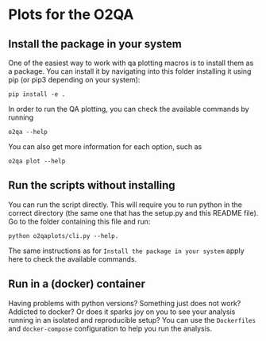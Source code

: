 # Plots for the O2QA

## Install the package in your system

One of the easiest way to work with qa plotting macros is to install them as a package.
You can install it by navigating into this folder installing it using pip (or pip3 depending on your system):

    pip install -e . 

In order to run the QA plotting, you can check the available commands by running

    o2qa --help

You can also get more information for each option, such as 

    o2qa plot --help

## Run the scripts without installing

You can run the script directly. This will require you to run python in the correct directory 
(the same one that has the setup.py and this README file). Go to the folder containing this file
and run:

    python o2qaplots/cli.py --help.

The same instructions as for `Install the package in your system` apply here to check the available 
commands.

## Run in a (docker) container

Having problems with python versions? Something just does not work? Addicted to docker?
Or does it sparks joy on you to see your analysis running in an isolated and reproducible setup?
You can use the `Dockerfiles` and `docker-compose` configuration to help you run the analysis.
